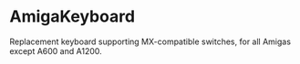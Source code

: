 # AmigaKeyboard
Replacement keyboard supporting MX-compatible switches, for all Amigas except A600 and A1200.

